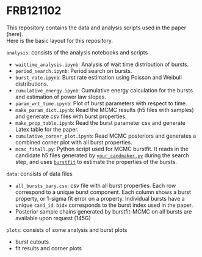 # FRB121102

This repository contains the data and analysis scripts used in the paper (here).  
Here is the basic layout for this repository.

`analysis`: consists of the analysis notebooks and scripts 

* `waittime_analysis.ipynb`: Analysis of wait time distribution of bursts. 
* `period_search.ipynb`: Period search on bursts. 
* `burst_rate.ipynb`: Burst rate estimation using Poisson and Weibull distributions. 
* `cumulative_energy.ipynb`: Cumulative energy calculation for the bursts and estimation of power law slopes. 
* `param_wrt_time.ipynb`: Plot of burst parameters with respect to time. 
* `make_param_dict.ipynb`: Read the MCMC results (h5 files with samples) and generate csv files with 
  burst properties.  
* `make_prop_table.ipynb`: Read the burst parameter csv and generate Latex table for the paper. 
* `cumulative_corner_plot.ipynb`: Read MCMC posteriors and generates a combined corner plot with all burst 
properties.
* `mcmc_fitall.py`: Python script used for MCMC burstfit. It reads in the candidate h5 files generated by 
[`your_candmaker.py`](https://github.com/thepetabyteproject/your/blob/master/bin/your_candmaker.py) during 
  the search step, and uses [`burstfit`](https://github.com/thepetabyteproject/burstfit) to estimate the properties of the bursts.  
  
`data`: consists of data files

* `all_bursts_bary.csv`: csv file with all burst properties. Each row correspond to a unique burst component. 
  Each column shows a burst property, or 1-sigma fit error on a property. Individual bursts have a unique 
  `cand_id`. `bidx` corresponds to the burst index used in the paper.  
* Posterior sample chains generated by burstfit-MCMC on all bursts are available upon request (145G)


`plots`: consists of some analysis and burst plots
* burst cutouts
* fit results and corner plots 
